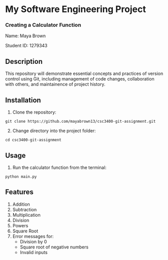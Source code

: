 # My Software Engineering Project 
### Creating a Calculator Function

Name: Maya Brown

Student ID: 1279343




## Description

This repository will demonstrate essential concepts and practices of version control
using Git, including management of code changes, collaboration with others, and maintainence of project history.


## Installation

1. Clone the repository: 

```git clone https://github.com/mayabrown13/csc3400-git-assignment.git```

2. Change directory into the project folder: 

```cd csc3400-git-assignment```
## Usage

1. Run the calculator function from the terminal: 

```python main.py```

## Features

1. Addition
2. Subtraction
3. Multiplication
4. Division
5. Powers
6. Square Root
7. Error messages for:
    - Division by 0
    - Square root of negative numbers
    - Invalid inputs

